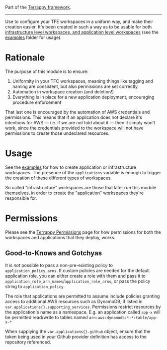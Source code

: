 Part of the [Terrappy framework](https://github.com/guidion-digital/terrappy).

---

Use to configure your TFE workspaces in a uniform way, and make their creation easier. It's been created in such a way as to be usable for both [infrastructure level workspaces, and application level workspaces](https://github.com/guidion-digital/terrappy) (see the [examples](./examples) folder for usage).

# Rationale

The purpose of this module is to ensure:

1. Uniformity in your TFC workspaces, meaning things like tagging and naming are consistent, but also permissions are set correctly
1. Automation in workspace creation (and deletion!)
1. Everything is in place for a new application deployment, encouraging procedure enforcement

That last one is encouraged by the automation of AWS credentials and permissions. This means that if an application does not declare it's intentions for AWS — i.e. if we are not told about it — then it simply won't work, since the credentials provided to the workspace will not have permissions to create those undeclared resources.

# Usage

See the [examples](./examples/test_app/README.md) for how to create application or infrastructure workspaces. The presence of the `applications` variable is enough to trigger the creation of these different types of workspaces.

So called "infrastructure" workspaces are those that later run this module themselves, in order to create the "application" workspaces they're responsible for.

# Permissions

Please see the [Terrappy Permissions](https://github.com/guidion-digital/terrappy/blob/master/permissions.md) page for how permissions for both the workspaces and applications that they deploy, works.

## Good-to-Knows and Gotchyas

It is _not_ possible to pass a non-pre-existing policy to `application_policy_arns`. If custom policies are needed for the default application role, you can either create a role with them and pass it to `application_role_arn_names`/`application_role_arns`, or pass the policy string to `application_policy`.

The role that applications are permitted to assume include policies granting access to additional AWS resources such as DynamoDB, if listed in `var.applications{}.supporting_services`. Permissions restrict resources by the application's name as a namespace. E.g. an application called `app-x` will be permitted read/write to tables named `arn:aws:dynamodb:*:*:table/app-x-*`

When supplying the `var.applications{}.github` object, ensure that the token being used in your Github provider definition has access to the repository referenced.
